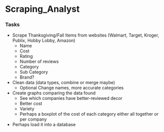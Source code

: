# Scraping_Analyst
### Tasks
* Scrape Thanksgiving/Fall Items from websites (Walmart, Target, Kroger, Publix, Hobby Lobby, Amazon)
  * Name
  * Cost
  * Rating
  * Number of reviews
  * Category
  * Sub Category
  * Brand? 
* Clean data (data types, combine or merge maybe)
  * Optional Change names, more accurate categories
* Create graphs comparing the data found
  * See which companies have better-reviewed decor
  * Better cost
  * Variety
  * Perhaps a boxplot of the cost of each category either all together or per company
* Perhaps load it into a database
